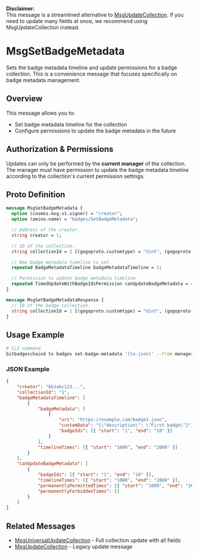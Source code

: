 **Disclaimer:**  
This message is a streamlined alternative to [MsgUpdateCollection](./msg-update-collection.md). If you need to update many fields at once, we recommend using MsgUpdateCollection instead.

# MsgSetBadgeMetadata

Sets the badge metadata timeline and update permissions for a badge collection. This is a convenience message that focuses specifically on badge metadata management.

## Overview

This message allows you to:

-   Set badge metadata timeline for the collection
-   Configure permissions to update the badge metadata in the future

## Authorization & Permissions

Updates can only be performed by the **current manager** of the collection. The manager must have permission to update the badge metadata timeline according to the collection's current permission settings.

## Proto Definition

```protobuf
message MsgSetBadgeMetadata {
  option (cosmos.msg.v1.signer) = "creator";
  option (amino.name) = "badges/SetBadgeMetadata";

  // Address of the creator.
  string creator = 1;

  // ID of the collection.
  string collectionId = 2 [(gogoproto.customtype) = "Uint", (gogoproto.nullable) = false];

  // New badge metadata timeline to set.
  repeated BadgeMetadataTimeline badgeMetadataTimeline = 3;

  // Permission to update badge metadata timeline
  repeated TimedUpdateWithBadgeIdsPermission canUpdateBadgeMetadata = 4;
}

message MsgSetBadgeMetadataResponse {
  // ID of the badge collection.
  string collectionId = 1 [(gogoproto.customtype) = "Uint", (gogoproto.nullable) = false];
}
```

## Usage Example

```bash
# CLI command
bitbadgeschaind tx badges set-badge-metadata '[tx-json]' --from manager-key
```

### JSON Example

```json
{
    "creator": "bb1abc123...",
    "collectionId": "1",
    "badgeMetadataTimeline": [
        {
            "badgeMetadata": [
                {
                    "uri": "https://example.com/badge1.json",
                    "customData": "{\"description\": \"First badge\"}",
                    "badgeIds": [{ "start": "1", "end": "10" }]
                }
            ],
            "timelineTimes": [{ "start": "1000", "end": "2000" }]
        }
    ],
    "canUpdateBadgeMetadata": [
        {
            "badgeIds": [{ "start": "1", "end": "10" }],
            "timelineTimes": [{ "start": "1000", "end": "2000" }],
            "permanentlyPermittedTimes": [{ "start": "1000", "end": "2000" }],
            "permanentlyForbiddenTimes": []
        }
    ]
}
```

## Related Messages

-   [MsgUniversalUpdateCollection](./msg-universal-update-collection.md) - Full collection update with all fields
-   [MsgUpdateCollection](./msg-update-collection.md) - Legacy update message
